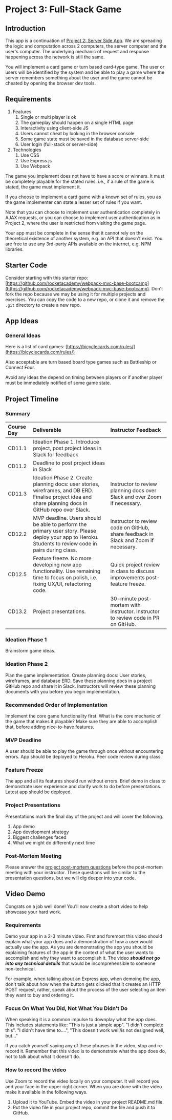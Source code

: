# Project 3: Full-Stack Game

## Introduction

This app is a continuation of [Project 2: Server Side App](project-2-server-side-app.md). We are spreading the logic and computation across 2 computers, the server computer and the user's computer. The underlying mechanic of request and response happening across the network is still the same.

You will implement a card game or turn based card-type game. The user or users will be identified by the system and be able to play a game where the server remembers something about the user and the game cannot be cheated by opening the browser dev tools.

## Requirements

1. Features
   1. Single or multi player is ok
   2. The gameplay should happen on a single HTML page
   3. Interactivity using client-side JS
   4. Users cannot cheat by looking in the browser console
   5. Some game state must be saved in the database server-side
   6. User login \(full-stack or server-side\)
2. Technologies
   1. Use CSS
   2. Use Express.js
   3. Use Webpack

The game you implement does not have to have a score or winners. It must be completely playable for the stated rules. i.e., if a rule of the game is stated, the game must implement it.

If you choose to implement a card game with a known set of rules, you as the game implementer can state a lesser set of rules if you want.

Note that you can choose to implement user authentication completely in AJAX requests, or you can choose to implement user authentication as in Project 2, where the user is restricted from visiting the game page.

Your app must be complete in the sense that it cannot rely on the theoretical existence of another system, e.g. an API that doesn't exist. You are free to use any 3rd-party APIs available on the internet, e.g. NPM libraries.

## Starter Code

Consider starting with this starter repo: [https://github.com/rocketacademy/webpack-mvc-base-bootcamp](https://github.com/rocketacademy/webpack-mvc-base-bootcamp). Don't fork the repo because we may be using it for multiple projects and exercises. You can copy the code to a new repo, or clone it and remove the `.git` directory to create a new repo.

## App Ideas

### General Ideas

Here is a list of card games: [https://bicyclecards.com/rules/](https://bicyclecards.com/rules/)

Also acceptable are turn based board type games such as Battleship or Connect Four.

Avoid any ideas the depend on timing between players or if another player must be immediately notified of some game state.

## Project Timeline

### Summary

| Course Day | Deliverable | Instructor Feedback |
| :--- | :--- | :--- |
| CD11.1 | Ideation Phase 1. Introduce project, post project ideas in Slack for feedback |  |
| CD11.2 | Deadline to post project ideas in Slack |  |
| CD11.3 | Ideation Phase 2. Create planning docs: user stories, wireframes, and DB ERD. Finalise project idea and share planning docs in GitHub repo over Slack.  | Instructor to review planning docs over Slack and over Zoom if necessary. |
| CD12.2 | MVP deadline. Users should be able to perform the primary user story. Please deploy your app to Heroku. Students to review code in pairs during class. | Instructor to review code on GitHub, share feedback in Slack and Zoom if necessary. |
| CD12.5 | Feature freeze. No more developing new app functionality. Use remaining time to focus on polish, i.e. fixing UX/UI, refactoring code. | Quick project review in class to discuss improvements post-feature freeze. |
| CD13.2 | Project presentations. | 30-minute post-mortem with instructor. Instructor to review code in PR on GitHub. |

### Ideation Phase 1

Brainstorm game ideas.

### Ideation Phase 2

Plan the game implementation. Create planning docs: User stories, wireframes, and database ERD. Save these planning docs in a project GitHub repo and share it in Slack. Instructors will review these planning documents with you before you begin implementation.

### Recommended Order of Implementation

Implement the core game functionality first. What is the core mechanic of the game that makes it playable? Make sure they are able to accomplish that, before adding nice-to-have features.

### MVP Deadline

A user should be able to play the game through once without encountering errors. App should be deployed to Heroku. Peer code review during class.

### Feature Freeze

The app and all its features should run without errors. Brief demo in class to demonstrate user experience and clarify work to do before presentations. Latest app should be deployed.

### Project Presentations

Presentations mark the final day of the project and will cover the following.

1. App demo
2. App development strategy
3. Biggest challenges faced
4. What we might do differently next time

### Post-Mortem Meeting

Please answer the [project post-mortem questions](../course-logistics/course-methodology.md#project-post-mortem-meeting) before the post-mortem meeting with your instructor. These questions will be similar to the presentation questions, but we will dig deeper into your code.

## Video Demo

Congrats on a job well done! You'll now create a short video to help showcase your hard work.

### Requirements

Demo your app in a 2-3 minute video. First and foremost this video should explain what your app does and a demonstration of how a user would actually use the app. As you are demonstrating the app you should be explaining features of the app in the context of what the user wants to accomplish and why they want to accomplish it. The video _**should not go into any technical details**_ that would be incomprehensible to someone non-technical.

For example, when talking about an Express app, when demoing the app, don't talk about how when the button gets clicked that it creates an HTTP POST request, rather, speak about the process of the user selecting an item they want to buy and ordering it.

### Focus On What You Did, Not What You Didn't Do

When speaking it is a common impulse to downplay what the app does. This includes statements like: "This is just a simple app". "I didn't complete this". "I didn't have time to....", "This doesn't work well/is not designed well, but..."

If you catch yourself saying any of these phrases in the video, stop and re-record it. Remember that this video is to demonstrate what the app does do, not to talk about what it doesn't do.

### How to record the video

Use Zoom to record the video locally on your computer. It will record you and your face in the upper right corner. When you are done with the video make it available in the following ways.

1. Upload it to YouTube. Embed the video in your project README.md file.
2. Put the video file in your project repo, commit the file and push it to GitHub.

